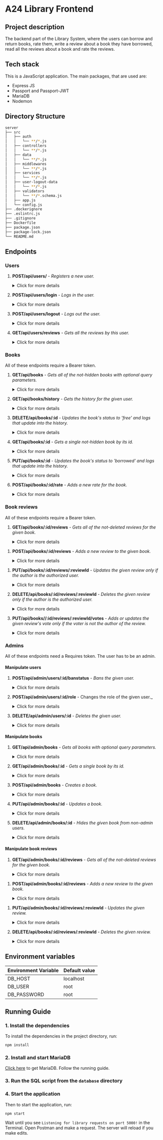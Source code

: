 # A24 Library Frontend

## Project description

The backend part of the Library System, where the users can borrow and return books, rate them, write a review about a book they have borrowed, read all the reviews about a book and rate the reviews.

## Tech stack

This is a JavaScript application. The main packages, that are used are:

- Express JS
- Passport and Passport-JWT
- MariaDB
- Nodemon

## Directory Structure

```bash
server
├── src
│   ├── auth
│   │   └── **/*.js
│   ├── controllers
│   │   └── **/*.js
│   ├── data
│   │   └── **/*.js
│   ├── middlewares
│   │   └── **/*.js
│   ├── services
│   │   └── **/*.js
│   ├── user-logout-data
│   │   └── **/*.js
│   ├── validators
│   │   └── **/*.schema.js
│   ├── app.js
│   └── config.js
├── .dockerignore
├── .eslintrc.js
├── .gitignore
├── Dockerfile
├── package.json
├── package-lock.json
└── README.md
```

## Endpoints

### Users

1. **POST/api/users/** - _Registers a new user._
   <details>
   <summary>Click for more details</summary>
       - An example for a request body:

   ```json
   {
     "username": "new",
     "password": "1234"
   }
   ```

   - An example for a response:

   ```json
   {
     "token": "eyJhbGciOiJIUzI1NiIsInR5cCI6IkpXVCJ9.eyJzdWIiOjExLCJ1c2VybmFtZSI6ImFkbWluMiIsInJvbGUiOiJVc2VyIiwiaWF0IjoxNjQxMjkyMzE1LCJleHAiOjE2NDEyOTU5MTV9.kR-7aSZe8Lc5RG6retn53CpMRxoQ3fhRcYFDoLNcVDM"
   }
   ```

   </details>

2. **POST/api/users/login** - _Logs in the user._

   <details>
   <summary>Click for more details</summary>
    - An example for a request body:

   ```json
   {
     "username": "admin",
     "password": "1234"
   }
   ```

   - An example for a response:

   ```json
   {
     "token": "eyJhbGciOiJIUzI1NiIsInR5cCI6IkpXVCJ9.eyJzdWIiOjExLCJ1c2VybmFtZSI6ImFkbWluMiIsInJvbGUiOiJVc2VyIiwiaWF0IjoxNjQxMjkyMzE1LCJleHAiOjE2NDEyOTU5MTV9.kR-7aSZe8Lc5RG6retn53CpMRxoQ3fhRcYFDoLNcVDM"
   }
   ```

   </details>

3. **POST/api/users/logout** - _Logs out the user._
   <details>
   <summary>Click for more details</summary>

   - Requires a Bearer token.

   - Does not need a request body.

   - An example for a response:

   ```json
   {
     "message": "logged out"
   }
   ```

   </details>

4. **GET/api/users/reviews** - _Gets all the reviews by this user._
   <details>
   <summary>Click for more details</summary>

   - Requires a Bearer token.

   - An example for a response:

   ```json
   {
     "reviews": [
       {
         "id": 4,
         "text": "This is my favourite book!",
         "bookId": 1,
         "bookName": "Pippi Longstocking",
         "bookImage": "https://upload.wikimedia.org/wikipedia/en/7/78/L%C3%A5ngstrump_G%C3%A5r_Ombord.jpeg"
       },
       {
         "id": 5,
         "text": "Not bad!!",
         "bookId": 2,
         "bookName": "Order of the Phoenix",
         "bookImage": "https://upload.wikimedia.org/wikipedia/en/7/70/Harry_Potter_and_the_Order_of_the_Phoenix.jpg"
       },
       {
         "id": 7,
         "text": "Like!",
         "bookId": 8,
         "bookName": "Murder on the Orient Express",
         "bookImage": "https://images-na.ssl-images-amazon.com/images/I/51+2QZIRWfL.jpg"
       },
       {
         "id": 9,
         "text": "Cool!",
         "bookId": 9,
         "bookName": "Death on the Nile",
         "bookImage": "https://encrypted-tbn3.gstatic.com/images?q=tbn:ANd9GcSDcfTPH66LY9LlgzSTdLfxvrb3beajgWfxJlf_PxMNCtCQZyRm"
       },
       {
         "id": 10,
         "text": "Can't wait to read it!",
         "bookId": 10,
         "bookName": "The A.B.C. Murders",
         "bookImage": "https://agathachristie.imgix.net/hcuk-paperback/The-ABC-Murders.JPG?auto=compress,format&fit=clip&q=65&w=400"
       },
       {
         "id": 11,
         "text": "Wow!",
         "bookId": 14,
         "bookName": "The Picture of Dorian Gray",
         "bookImage": "https://www.prestwickhouse.com/ProductImages/ebeb01f5-41da-4f9b-a6cc-763c1610ccff/images/202121.jpg"
       },
       {
         "id": 12,
         "text": "Nice",
         "bookId": 13,
         "bookName": "The Tragedy of Puddâ€™nhead Wilson",
         "bookImage": "https://kbimages1-a.akamaihd.net/12f0eeab-2378-4703-9f6e-a254be0a7336/353/569/90/False/the-tragedy-of-pudd-nhead-wilson-18.jpg"
       },
       {
         "id": 15,
         "text": "Amaizing!",
         "bookId": 30,
         "bookName": "How Things Work : See Inside",
         "bookImage": "https://d1w7fb2mkkr3kw.cloudfront.net/assets/images/book/lrg/9780/7460/9780746098516.jpg"
       },
       {
         "id": 16,
         "text": "Me gusta!",
         "bookId": 32,
         "bookName": "The Deep End",
         "bookImage": "https://images-na.ssl-images-amazon.com/images/I/51x8WaTt84L._SX339_BO1,204,203,200_.jpg"
       },
       {
         "id": 17,
         "text": "Nice!",
         "bookId": 29,
         "bookName": "All Our Shimmering Skies",
         "bookImage": "https://d1w7fb2mkkr3kw.cloudfront.net/assets/images/book/lrg/9781/4607/9781460753903.jpg"
       },
       {
         "id": 18,
         "text": "Wooooooooooow!",
         "bookId": 31,
         "bookName": "Untamed",
         "bookImage": "https://images-na.ssl-images-amazon.com/images/I/51m7MVU4OWL._SX329_BO1,204,203,200_.jpg"
       },
       {
         "id": 19,
         "text": "Awesome!",
         "bookId": 6,
         "bookName": "The Brothers Lionheart",
         "bookImage": "https://upload.wikimedia.org/wikipedia/en/5/5a/Lionheart_brothers.jpg"
       },
       {
         "id": 20,
         "text": "The best book ever!",
         "bookId": 7,
         "bookName": "Christmas in Noisy Village",
         "bookImage": "https://bethlehembooks.com/sites/default/files/HappyTimesInNoisyVillage.jpg"
       },
       {
         "id": 21,
         "text": "Cool!",
         "bookId": 35,
         "bookName": "A Time for Mercy",
         "bookImage": "https://images-na.ssl-images-amazon.com/images/I/51Q4FT2AIfL._SX327_BO1,204,203,200_.jpg"
       },
       {
         "id": 23,
         "text": "I cried while reading!",
         "bookId": 4,
         "bookName": "Romeo and Juliet ",
         "bookImage": "https://prodimage.images-bn.com/pimages/9780743477116_p0_v2_s1200x630.jpg"
       }
     ]
   }
   ```

   </details>

### Books

All of these endpoints require a Bearer token.

1.  **GET/api/books** - _Gets all of the not-hidden books with optional query parameters._
    <details>
    <summary>Click for more details</summary>

    - Requires a Bearer token.

    - Optional query params:
      - name - partial book name
      - author - partial author name
      - genre - one of: _fiction_, _criminal_, _fantasy_, _novel_, _tragedy_, _children's literature_, _biography_, _self-help_
      - page - page number
      - limit - results per page
    - An example: `GET/api/books?page=1&limit=2&name=a&author=a&genre=fiction`

    - An example for a response:

    ```json
    {
      "books": [
        {
          "bookId": 6,
          "name": "The Brothers Lionheart",
          "image": "https://upload.wikimedia.org/wikipedia/en/5/5a/Lionheart_brothers.jpg",
          "description": "It is a story of optimism - a story that clearly tells that there is life beyond that, and a very interesting and eventful life at that. To cut a long story short, The Brothers Lionheart is a story about Karl, a 10 year old who is suffering from a terminal illness, and his 13 year old brother Jonatan.",
          "author": "Astrid Lindgren",
          "genre": "fiction",
          "status": "free"
        },
        {
          "bookId": 7,
          "name": "Christmas in Noisy Village",
          "image": "https://bethlehembooks.com/sites/default/files/HappyTimesInNoisyVillage.jpg",
          "description": "Let the beloved author of Pippi Longstocking take you on an adventure to Noisy Village! The noisy children of three neighboring families are celebrating the season by baking cookies, cutting and decorating trees, eating fruitcake and tarts, and opening Christmas gifts. With illustrations by Ilon Wikland, the master storyteller Astrid Lindgren takes us through Christmas in the Noisy Village!",
          "author": "Astrid Lindgren",
          "genre": "fiction",
          "status": "borrowed"
        }
      ],
      "currentPage": 1,
      "bookCount": 8,
      "hasNextPage": true,
      "hasPreviousPage": false
    }
    ```

    </details>

1.  **GET/api/books/history** - _Gets the history for the given user._
       <details>
       <summary>Click for more details</summary>

    - Requires a Bearer token.

    - An example for a response:

    ```json
    [
      {
        "id": 9,
        "bookId": 1,
        "name": "Pippi Longstocking",
        "borrowed": "24 Oct 2020 at 14:44:52",
        "returned": "24 Oct 2020 at 14:44:57"
      },
      {
        "id": 10,
        "bookId": 8,
        "name": "Murder on the Orient Express",
        "borrowed": "24 Oct 2020 at 14:55:06",
        "returned": "24 Oct 2020 at 14:55:10"
      },
      {
        "id": 11,
        "bookId": 29,
        "name": "All Our Shimmering Skies",
        "borrowed": "24 Oct 2020 at 14:55:54",
        "returned": "24 Oct 2020 at 14:55:59"
      },
      {
        "id": 12,
        "bookId": 31,
        "name": "Untamed",
        "borrowed": "24 Oct 2020 at 14:56:55",
        "returned": "24 Oct 2020 at 14:56:59"
      },
      {
        "id": 13,
        "bookId": 5,
        "name": "Hamlet",
        "borrowed": "24 Oct 2020 at 19:16:21",
        "returned": "24 Oct 2020 at 19:16:29"
      },
      {
        "id": 14,
        "bookId": 3,
        "name": "The Mysterious Affair at Styles",
        "borrowed": "24 Oct 2020 at 19:19:32",
        "returned": "24 Oct 2020 at 19:19:38"
      },
      {
        "id": 15,
        "bookId": 1,
        "name": "Pippi Longstocking",
        "borrowed": "25 Oct 2020 at 20:36:39",
        "returned": "25 Oct 2020 at 20:36:56"
      },
      {
        "id": 16,
        "bookId": 5,
        "name": "Hamlet",
        "borrowed": "25 Oct 2020 at 20:37:17",
        "returned": "25 Oct 2020 at 20:38:01"
      },
      {
        "id": 17,
        "bookId": 1,
        "name": "Pippi Longstocking",
        "borrowed": "25 Oct 2020 at 20:37:45",
        "returned": "25 Oct 2020 at 20:37:57"
      },
      {
        "id": 18,
        "bookId": 1,
        "name": "Pippi Longstocking",
        "borrowed": "26 Oct 2020 at 09:40:51",
        "returned": "26 Oct 2020 at 09:41:01"
      },
      {
        "id": 19,
        "bookId": 4,
        "name": "Romeo and Juliet ",
        "borrowed": "26 Oct 2020 at 13:53:56",
        "returned": "26 Oct 2020 at 13:54:02"
      },
      {
        "id": 20,
        "bookId": 1,
        "name": "Pippi Longstocking",
        "borrowed": "26 Oct 2020 at 16:10:09",
        "returned": "26 Oct 2020 at 16:10:15"
      },
      {
        "id": 21,
        "bookId": 35,
        "name": "A Time for Mercy",
        "borrowed": "26 Oct 2020 at 16:55:09",
        "returned": "26 Oct 2020 at 16:55:50"
      },
      {
        "id": 23,
        "bookId": 2,
        "name": "Order of the Phoenix",
        "borrowed": "26 Oct 2020 at 20:06:57",
        "returned": "26 Oct 2020 at 20:07:02"
      },
      {
        "id": 24,
        "bookId": 4,
        "name": "Romeo and Juliet ",
        "borrowed": "27 Oct 2020 at 13:37:54",
        "returned": "27 Oct 2020 at 13:38:01"
      },
      {
        "id": 25,
        "bookId": 27,
        "name": "Practise with Peppa: Wipe-Clean First Numbers",
        "borrowed": "27 Oct 2020 at 14:19:30",
        "returned": "27 Oct 2020 at 14:19:52"
      },
      {
        "id": 26,
        "bookId": 27,
        "name": "Practise with Peppa: Wipe-Clean First Numbers",
        "borrowed": "27 Oct 2020 at 14:20:04",
        "returned": "27 Oct 2020 at 14:21:13"
      },
      {
        "id": 27,
        "bookId": 27,
        "name": "Practise with Peppa: Wipe-Clean First Numbers",
        "borrowed": "27 Oct 2020 at 14:21:31",
        "returned": "27 Oct 2020 at 14:25:09"
      },
      {
        "id": 28,
        "bookId": 1,
        "name": "Pippi Longstocking",
        "borrowed": "27 Oct 2020 at 14:24:55",
        "returned": "27 Oct 2020 at 14:25:06"
      },
      {
        "id": 29,
        "bookId": 3,
        "name": "The Mysterious Affair at Styles",
        "borrowed": "28 Oct 2020 at 15:30:56",
        "returned": "28 Oct 2020 at 15:31:07"
      },
      {
        "id": 30,
        "bookId": 4,
        "name": "Romeo and Juliet ",
        "borrowed": "30 Oct 2020 at 09:20:52",
        "returned": "30 Oct 2020 at 09:20:58"
      },
      {
        "id": 31,
        "bookId": 1,
        "name": "Pippi Longstocking",
        "borrowed": "30 Oct 2020 at 10:02:06",
        "returned": "30 Oct 2020 at 10:02:23"
      },
      {
        "id": 32,
        "bookId": 1,
        "name": "Pippi Longstocking",
        "borrowed": "30 Oct 2020 at 16:16:32",
        "returned": "30 Oct 2020 at 16:16:41"
      }
    ]
    ```

       </details>

1.  **DELETE/api/books/:id** - _Updates the book's status to 'free' and logs that update into the history._
       <details>
       <summary>Click for more details</summary>

    - Requires a Bearer token.

    - An example: `DELETE/api/books/1`

    - Required request body (`status_id` === 1 means that the book is "free"):

    ```json
    {
      "status_id": 1
    }
    ```

    - An example for a response:

    ```json
    {
      "successMessage": "Successfully returned book with id 1!",
      "book": {
        "bookId": 1,
        "name": "Pippi Longstocking",
        "image": "https://upload.wikimedia.org/wikipedia/en/7/78/L%C3%A5ngstrump_G%C3%A5r_Ombord.jpeg",
        "description": "The beloved story of a spunky young girl and her hilarious escapades. \"A rollicking story.\"--The Horn Book Tommy and his sister Annika have a new neighbor, and her name is Pippi Longstocking. She has crazy red pigtails, no parents to tell her what to do, a horse that lives on her porch, and a flair for the outrageous that seems to lead to one adventure after another!",
        "author": "Astrid Lindgren",
        "genre": "fiction",
        "status": "borrowed",
        "isDeleted": 0
      },
      "borrowDate": "2022-01-04T11:02:51.000Z"
    }
    ```

       </details>

1.  **GET/api/books/:id** - _Gets a single not-hidden book by its id._
       <details>
       <summary>Click for more details</summary>

    - Requires a Bearer token.

    - An example: `GET/api/books/1`

    - An example for a response:

    ```json
    {
      "bookId": 1,
      "name": "Pippi Longstocking",
      "image": "https://upload.wikimedia.org/wikipedia/en/7/78/L%C3%A5ngstrump_G%C3%A5r_Ombord.jpeg",
      "description": "The beloved story of a spunky young girl and her hilarious escapades. \"A rollicking story.\"--The Horn Book Tommy and his sister Annika have a new neighbor, and her name is Pippi Longstocking. She has crazy red pigtails, no parents to tell her what to do, a horse that lives on her porch, and a flair for the outrageous that seems to lead to one adventure after another!",
      "author": "Astrid Lindgren",
      "genre": "fiction",
      "status": "free",
      "averageRate": 4
    }
    ```

       </details>

1.  **PUT/api/books/:id** - _Updates the book's status to 'borrowed' and logs that update into the history._
       <details>
       <summary>Click for more details</summary>

    - Requires a Bearer token.

    - An example: `PUT/api/books/1`

    - Required request body (`status_id` === 2 means that the book is "borrowed"):

    ```json
    {
      "status_id": 2
    }
    ```

    - An example for a response:

    ```json
    {
      "successMessage": "Successfully borrowed book with id 1!",
      "book": {
        "bookId": 1,
        "name": "Pippi Longstocking",
        "image": "https://upload.wikimedia.org/wikipedia/en/7/78/L%C3%A5ngstrump_G%C3%A5r_Ombord.jpeg",
        "description": "The beloved story of a spunky young girl and her hilarious escapades. \"A rollicking story.\"--The Horn Book Tommy and his sister Annika have a new neighbor, and her name is Pippi Longstocking. She has crazy red pigtails, no parents to tell her what to do, a horse that lives on her porch, and a flair for the outrageous that seems to lead to one adventure after another!",
        "author": "Astrid Lindgren",
        "genre": "fiction",
        "status": "borrowed",
        "isDeleted": 0
      },
      "borrowDate": "2022-01-04T11:02:51.000Z"
    }
    ```

       </details>

1.  **POST/api/books/:id/rate** - _Adds a new rate for the book._
    <details>
    <summary>Click for more details</summary>

    - Requires a Bearer token.

    - An example: `GET/api/books/1/rate`

    - An example for a request body (rate is a number from 1 to 5):

    ```json
    {
      "rate": 5
    }
    ```

    - An example for a response:

    ```json
    {
      "book": {
        "bookId": 1,
        "name": "Pippi Longstocking",
        "image": "https://upload.wikimedia.org/wikipedia/en/7/78/L%C3%A5ngstrump_G%C3%A5r_Ombord.jpeg",
        "description": "The beloved story of a spunky young girl and her hilarious escapades. \"A rollicking story.\"--The Horn Book Tommy and his sister Annika have a new neighbor, and her name is Pippi Longstocking. She has crazy red pigtails, no parents to tell her what to do, a horse that lives on her porch, and a flair for the outrageous that seems to lead to one adventure after another!",
        "author": "Astrid Lindgren",
        "genre": "fiction",
        "status": "free"
      },
      "averageRate": 5,
      "newRate": 5
    }
    ```

    </details>

### Book reviews

All of these endpoints require a Bearer token.

1.  **GET/api/books/:id/reviews** - _Gets all of the not-deleted reviews for the given book._
    <details>
    <summary>Click for more details</summary>

    - Requires a Bearer token.

    - An example: `GET/api/books/2/reviews`

    - An example for a response:

      ```json
      {
        "book": {
          "bookId": 2,
          "name": "Order of the Phoenix",
          "image": "https://upload.wikimedia.org/wikipedia/en/7/70/Harry_Potter_and_the_Order_of_the_Phoenix.jpg",
          "description": "Rowling and the fifth novel in the Harry Potter series. It follows Harry Potter's struggles through his fifth year at Hogwarts School of Witchcraft and Wizardry, including the surreptitious return of the antagonist Lord Voldemort, O.W.L. exams, and an obstructive Ministry of Magic.",
          "author": "Joanne Rowling",
          "genre": "fantasy",
          "status": "free"
        },
        "reviews": [
          {
            "bookId": 2,
            "reviewId": 5,
            "text": "Not bad!!",
            "user": "admin",
            "userId": 1,
            "likes": 0,
            "dislikes": 0
          }
        ]
      }
      ```

</details>

1.  **POST/api/books/:id/reviews** - _Adds a new review to the given book._
    <details>
    <summary>Click for more details</summary>

    - Requires a Bearer token.

    - An example: `POST/api/books/23/reviews`

    - An example for a request body:

      ```json
      {
        "text": "Awesomeeee!!"
      }
      ```

    - An example for a response:
      ````json
        {
          "book": {
            "bookId": 2,
            "name": "Order of the Phoenix",
            "image": "https://upload.wikimedia.org/wikipedia/en/7/70/Harry_Potter_and_the_Order_of_the_Phoenix.jpg",
            "description": "Rowling and the fifth novel in the Harry Potter series. It follows Harry Potter's struggles through his fifth year at Hogwarts School of Witchcraft and Wizardry, including the surreptitious return of the antagonist Lord Voldemort, O.W.L. exams, and an obstructive Ministry of Magic.",
            "author": "Joanne Rowling",
            "genre": "fantasy",
            "status": "free"
          },
          "reviews": [
            {
              "bookId": 2,
              "reviewId": 5,
              "text": "Not bad!!",
              "user": "admin",
              "userId": 1,
              "likes": 0,
              "dislikes": 0
            }
          ]
        }
        ```
      ````

</details>

1.  **PUT/api/books/:id/reviews/:reviewId** - _Updates the given review only if the author is the authorized user._
    <details>
    <summary>Click for more details</summary>

    - Requires a Bearer token.

    - An example: `PUT/api/books/23/reviews/26`

    - An example for a request body:

    ```json
    {
      "text": "WOWwwww!!"
    }
    ```

    - An example for a response:

    ```json
    {
      "message": "Review updated!",
      "text": "WOWwwww!!"
    }
    ```

    </details>

1.  **DELETE/api/books/:id/reviews/:reviewId** - _Deletes the given review only if the author is the authorized user._
    <details>
    <summary>Click for more details</summary>

    - Requires a Bearer token.

    - An example: `DELETE/api/books/23/reviews/26`

    - Does not need a request body:

    - An example for a response:

    ```json
    {
      "message": "Review deleted!"
    }
    ```

    </details>

1.  **PUT/api/books//:id/reviews/:reviewId/votes** - _Adds or updates the given review's vote only if the voter is not the author of the review._
    <details>
    <summary>Click for more details</summary>

    - Requires a Bearer token.

    - An example: `PUT/api/books/4/reviews/24/votes`

    - An example for a request body:

    ```json
    {
      "vote": "like"
    }
    ```

    - An example for a response:

    ```json
    {
      "successMessage": "Successfully voted for review with id 24!",
      "review": {
        "review_id": 24,
        "book_id": 4,
        "user_id": 3,
        "text": "When can I borrow it?",
        "is_deleted": 0
      },
      "votes": {
        "reviewId": 24,
        "likes": 1,
        "dislikes": 0
      },
      "text": "like"
    }
    ```

    </details>

### Admins

All of these endpoints need a Requires token. The user has to be an admin.

#### Manipulate users

1.  **POST/api/admin/users/:id/banstatus** - _Bans the given user._
    <details>
    <summary>Click for more details</summary>

    - Requires a Bearer token.
    - Requires an `Admin` role.

    - An example: `POST/api/admin/users/2/banstatus`

    - An example for a request body:

      ```json
      {
        "description": "banned by admin admin",
        "is_banned": true
      }
      ```

    - An example for a response:

      ```json
      {
        "description": "banned by admin admin",
        "is_banned": true,
        "user": "nadya"
      }
      ```

    </details>

1.  **POST/api/admin/users/:id/role** - Changes the role of the given user.\_
    <details>
    <summary>Click for more details</summary>

    - Requires a Bearer token.
    - Requires an `Admin` role.

    - An example: `POST/api/admin/users/7/role`

    - An example for a request body (role is "Admin" or "User"):

      ```json
      {
        "role": "Admin"
      }
      ```

    </details>

1.  **DELETE/api/admin/users/:id** - _Deletes the given user._
    <details>
    <summary>Click for more details</summary>

    - Requires a Bearer token.
    - Requires an `Admin` role

    - An example: `DELETE/api/admin/users/6`

    - Does not need a request body

    - An example for a response:

      ```json
      {
        "message": "deleted successfully!",
        "user": {
          "user_id": 6,
          "username": "sasho",
          "password": "$2b$10$8pk.8mJRFC58Efy0rIMvruUlET1udOWbsh9EYtOONysb1blwWK/dK",
          "ban_status_id": 1,
          "is_admin": 0
        }
      }
      ```

    </details>

#### Manipulate books

1.  **GET/api/admin/books** - _Gets all books with optional query parameters._
    <details>
    <summary>Click for more details</summary>

    - Requires a Bearer token.
    - Requires an `Admin` role.

    - Optional query params:

      - name - partial book name
      - author - partial author name
      - genre - one of: _fiction_, _criminal_, _fantasy_, _novel_, _tragedy_, _children's literature_, _biography_, _self-help_
      - page - page number
      - limit - results per page

    - An example: `GET/api/admin/books?page=1&limit=2&name=a&author=a&genre=fiction`

    - An example for a response:

    ```json
    {
      "books": [
        {
          "bookId": 6,
          "name": "The Brothers Lionheart",
          "image": "https://upload.wikimedia.org/wikipedia/en/5/5a/Lionheart_brothers.jpg",
          "description": "It is a story of optimism - a story that clearly tells that there is life beyond that, and a very interesting and eventful life at that. To cut a long story short, The Brothers Lionheart is a story about Karl, a 10 year old who is suffering from a terminal illness, and his 13 year old brother Jonatan.",
          "author": "Astrid Lindgren",
          "genre": "fiction",
          "status": "free",
          "isDeleted": 0
        },
        {
          "bookId": 7,
          "name": "Christmas in Noisy Village",
          "image": "https://bethlehembooks.com/sites/default/files/HappyTimesInNoisyVillage.jpg",
          "description": "Let the beloved author of Pippi Longstocking take you on an adventure to Noisy Village! The noisy children of three neighboring families are celebrating the season by baking cookies, cutting and decorating trees, eating fruitcake and tarts, and opening Christmas gifts. With illustrations by Ilon Wikland, the master storyteller Astrid Lindgren takes us through Christmas in the Noisy Village!",
          "author": "Astrid Lindgren",
          "genre": "fiction",
          "status": "borrowed",
          "isDeleted": 0
        }
      ],
      "currentPage": 1,
      "bookCount": 9,
      "hasNextPage": true,
      "hasPreviousPage": false
    }
    ```

    </details>

1.  **GET/api/admin/books/:id** - _Gets a single book by its id._
       <details>
       <summary>Click for more details</summary>

    - Requires a Bearer token.
    - Requires an `Admin` role.

    - An example: `GET/api/admin/books/28`

    - An example for a response:

    ```json
    {
      "bookId": 28,
      "name": "Practise with Peppa: Wipe-Clean First Letters",
      "image": "https://d1w7fb2mkkr3kw.cloudfront.net/assets/images/book/lrg/9780/7232/9780723292081.jpg",
      "description": "Develop and practise first letter shapes with Peppa Pig and friends in this colourful wipe-clean activity book! Trace over the lowercase letters from a-z and learn new words through a range of fun Peppa-themed activities. Ideal for young readers who are starting school and learning to write first letter shapes, this book helps children form letters in the correct way with extra guidance for left-handers. Children can wipe the page clean each time and practise again and again. Also includes a free pen.",
      "author": "Peppa Pig",
      "genre": "fiction",
      "status": "free",
      "isDeleted": 1,
      "averageRate": 0
    }
    ```

       </details>

1.  **POST/api/admin/books** - _Creates a book._
    <details>
    <summary>Click for more details</summary>

    - Requires a Bearer token.
    - Requires an `Admin` role.

    - An example for a request body:

      ```json
      {
        "name": "The Goose Egg",
        "image": "https://images-na.ssl-images-amazon.com/images/I/51A%2B8tZvLXL._SX218_BO1,204,203,200_QL40_ML2_.jpg",
        "description": "Henrietta likes her quiet life. A morning swim, a cup of tea--all is serene. But everything changes when she bumps her head and winds up with a goose egg--a REAL goose egg. Henrietta tries to return the baby goose to the nest, but her flock has flown. It's up to Henrietta to raise her.",
        "authorFirstName": "Liz ",
        "authorLastName": "Wong",
        "genre": "children's literature",
        "status_id": 2
      }
      ```

    - An example for a response:

      ```json
      {
        "successMessage": "Successfully created book The Goose Egg!",
        "book": {
          "bookId": 46,
          "name": "The Goose Eggs",
          "image": "https://images-na.ssl-images-amazon.com/images/I/51A%2B8tZvLXL._SX218_BO1,204,203,200_QL40_ML2_.jpg",
          "description": "Henrietta likes her quiet life. A morning swim, a cup of tea--all is serene. But everything changes when she bumps her head and winds up with a goose egg--a REAL goose egg. Henrietta tries to return the baby goose to the nest, but her flock has flown. It's up to Henrietta to raise her.",
          "author": "Liz  Wong",
          "genre": "children's literature",
          "status": "borrowed",
          "isDeleted": 0
        }
      }
      ```

    </details>

1.  **PUT/api/admin/books/:id** - _Updates a book._
    <details>
    <summary>Click for more details</summary>

    - Requires a Bearer token.
    - Requires an `Admin` role.

    - An example: `GET/api/admin/books/1`

    - An example for a request body (status_id === 3 means that the book is unlisted):

    ```json
    {
      "status_id": 3
    }
    ```

    - An example for a response:

    ```json
    {
      "successMessage": "Successfully updated book with id 1!",
      "book": {
        "bookId": 1,
        "name": "Pippi Longstocking",
        "image": "https://upload.wikimedia.org/wikipedia/en/7/78/L%C3%A5ngstrump_G%C3%A5r_Ombord.jpeg",
        "description": "The beloved story of a spunky young girl and her hilarious escapades. \"A rollicking story.\"--The Horn Book Tommy and his sister Annika have a new neighbor, and her name is Pippi Longstocking. She has crazy red pigtails, no parents to tell her what to do, a horse that lives on her porch, and a flair for the outrageous that seems to lead to one adventure after another!",
        "author": "Astrid Lindgren",
        "genre": "fiction",
        "status": "unlisted",
        "isDeleted": 0
      },
      "updateData": {
        "status_id": 3
      }
    }
    ```

      </details>

1.  **DELETE/api/admin/books/:id** - _Hides the given book from non-admin users._
       <details>
       <summary>Click for more details</summary>

    - Requires a Bearer token.
    - Requires an `Admin` role.
    - An example: `DELETE/api/admin/books/19`

    - An example for a response:

    ```json
    {
      "successMessage": "Successfully removed book with id 19!",
      "book": {
        "bookId": 19,
        "name": "Eleven Minutes",
        "image": "https://m.media-amazon.com/images/I/51USI3nvZ2L.jpg",
        "description": "Eleven Minutes is the story of Maria, a young girl from a Brazilian village, whose first innocent brushes with love leave her heartbroken. ... Maria's despairing view of love is put to the test when she meets a handsome young painter",
        "author": "Paulo Coelho",
        "genre": "fiction",
        "status": "free"
      }
    }
    ```

       </details>

#### Manipulate book reviews

1.  **GET/api/admin/books/:id/reviews** - _Gets all of the not-deleted reviews for the given book._
    <details>
    <summary>Click for more details</summary>

    - Requires a Bearer token.
    - Requires an `Admin` role.

    - An example: `GET/api/admin/books/23/reviews`

    - Does not need a request body

    - An example for a response:

      ```json
      {
        "book": {
          "bookId": 23,
          "name": "Pig the Pug",
          "image": "https://c.booko.info/covers/a78b02febab074cb/v/600.jpeg",
          "description": "The story follows a day in the life of Pig (who is a rather selfish pug) and his play time with Trevor â€“ the cutest sausage dog you'll ever meet. All Trevor wants is one toy, but Pig refuses to share. As a poor Trevor's luck would have it, Pig goes into a toy-snatching frenzy and makes a rather large pile of toys.",
          "author": "Aaron Blabey",
          "genre": "fiction",
          "status": "free",
          "isDeleted": 0
        },
        "reviews": [
          {
            "bookId": 23,
            "reviewId": 26,
            "text": "WOWwwww!!",
            "user": "admin",
            "userId": 1,
            "isDeleted": 1,
            "likes": 0,
            "dislikes": 0
          }
        ]
      }
      ```

</details>

1.  **POST/api/admin/books/:id/reviews** - _Adds a new review to the given book._
    <details>
    <summary>Click for more details</summary>

    - Requires a Bearer token.
    - Requires an `Admin` role.

    - An example: `POST/api/admin/books/23/reviews`

    - An example for a request body:

      ```json
      {
        "text": "mamamia"
      }
      ```

    - An example for a response:
      ```json
      {
        "successMessage": "Successfully added the review!",
        "book": {
          "bookId": 28,
          "name": "Practise with Peppa: Wipe-Clean First Letters",
          "image": "https://d1w7fb2mkkr3kw.cloudfront.net/assets/images/book/lrg/9780/7232/9780723292081.jpg",
          "description": "Develop and practise first letter shapes with Peppa Pig and friends in this colourful wipe-clean activity book! Trace over the lowercase letters from a-z and learn new words through a range of fun Peppa-themed activities. Ideal for young readers who are starting school and learning to write first letter shapes, this book helps children form letters in the correct way with extra guidance for left-handers. Children can wipe the page clean each time and practise again and again. Also includes a free pen.",
          "author": "Peppa Pig",
          "genre": "fiction",
          "status": "free",
          "isDeleted": 1
        },
        "review": {
          "reviewId": 27,
          "text": "mamamia",
          "user": "admin",
          "userId": 1,
          "isDeleted": 0
        },
        "text": "mamamia"
      }
      ```

</details>

1.  **PUT/api/admin/books/:id/reviews/:reviewId** - _Updates the given review._
    <details>
    <summary>Click for more details</summary>

    - Requires a Bearer token.
    - Requires an `Admin` role.

    - An example: `PUT/api/admin/books/4/reviews/17`

    - An example for a request body:

    ```json
    {
      "text": "aleleuuu"
    }
    ```

    - An example for a response:

    ```json
    {
      "successMessage": "Successfully updated review with id 17!",
      "book": {
        "bookId": 4,
        "name": "Romeo and Juliet ",
        "image": "https://prodimage.images-bn.com/pimages/9780743477116_p0_v2_s1200x630.jpg",
        "description": "Romeo and Juliet is a tragedy written by William Shakespeare early in his career about two young star-crossed lovers whose deaths ultimately reconcile their feuding families. It was among Shakespeare's most popular plays during his lifetime and, along with Hamlet, is one of his most frequently performed plays.",
        "author": "William Shakespeare",
        "genre": "novel",
        "status": "free",
        "isDeleted": 0
      },
      "review": {
        "review_id": 17,
        "bookId": 29,
        "userId": 1,
        "text": "aleleuuu",
        "isDeleted": 0
      },
      "text": "aleleuuu"
    }
    ```

    </details>

1.  **DELETE/api/books/:id/reviews/:reviewId** - _Deletes the given review._
    <details>
    <summary>Click for more details</summary>

    - Requires a Bearer token.
    - Requires an `Admin` role.

    - An example: `DELETE/api/books/3/reviews/14`

    - Does not need a request body

    - An example for a response:

    ```json
    {
      "successMessage": "Successfully removed the review with id 14!",
      "book": {
        "bookId": 3,
        "name": "The Mysterious Affair at Styles",
        "image": "https://d1w7fb2mkkr3kw.cloudfront.net/assets/images/book/lrg/9780/0084/9780008400637.jpg",
        "description": "Agatha Christieâ€™s first novel, The Mysterious Affair at Styles, was the result of a dare from her sister Madge who challenged her to write a story. The story begins when Hastings is sent back to England from the First World War due to injury and is invited to spend his sick leave at the beautiful Styles Court by his old friend John Cavendish. Here, Hastings meets Johnâ€™s step-mother, Mrs Inglethorp, and her new husband, Alfred. Despite the tranquil surroundings Hastings begins to realise that all is not right. When Mrs Inglethorp is found poisoned, suspicion falls on the family, and another old friend, Hercule Poirot, is invited to investigate.",
        "author": "Agatha Christie",
        "genre": "criminal",
        "status": "borrowed",
        "isDeleted": 0
      },
      "review": {
        "review_id": 14,
        "bookId": 1,
        "userId": 4,
        "text": "Nice book!",
        "isDeleted": 1
      }
    }
    ```

    </details>

## Environment variables

| Environment Variable | Default value |
| :------------------- | :------------ |
| DB_HOST              | localhost     |
| DB_USER              | root          |
| DB_PASSWORD          | root          |

## Running Guide

### 1. Install the dependencies

To install the dependencies in the project directory, run:

```sh
npm install
```

### 2. Install and start MariaDB

[Click here](https://mariadb.com/kb/en/getting-installing-and-upgrading-mariadb/) to get MariaDB. Follow the running guide.

### 3. Run the SQL script from the `database` directory

### 4. Start the application

Then to start the application, run:

```sh
npm start
```

Wait until you see `Listening for library requests on port 5000!` in the Terminal.
Open Postman and make a request.
The server will reload if you make edits.
